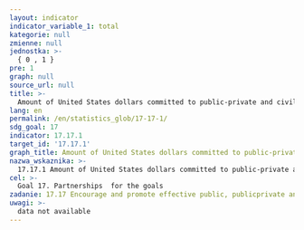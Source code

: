 ```yaml
---
layout: indicator
indicator_variable_1: total
kategorie: null
zmienne: null
jednostka: >-
  { 0 , 1 }
pre: 1
graph: null
source_url: null
title: >-
  Amount of United States dollars committed to public-private and civil society partnerships
lang: en
permalink: /en/statistics_glob/17-17-1/
sdg_goal: 17
indicator: 17.17.1
target_id: '17.17.1'
graph_title: Amount of United States dollars committed to public-private and civil society partnerships
nazwa_wskaznika: >-
  17.17.1 Amount of United States dollars committed to public-private and civil society partnerships
cel: >-
  Goal 17. Partnerships  for the goals
zadanie: 17.17 Encourage and promote effective public, publicprivate and civil society partnerships, building on the experience and resourcing strategies of partnerships
uwagi: >-
  data not available
---
```

